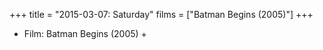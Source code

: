 +++
title = "2015-03-07: Saturday"
films = ["Batman Begins (2005)"]
+++


* Film: Batman Begins (2005) +
